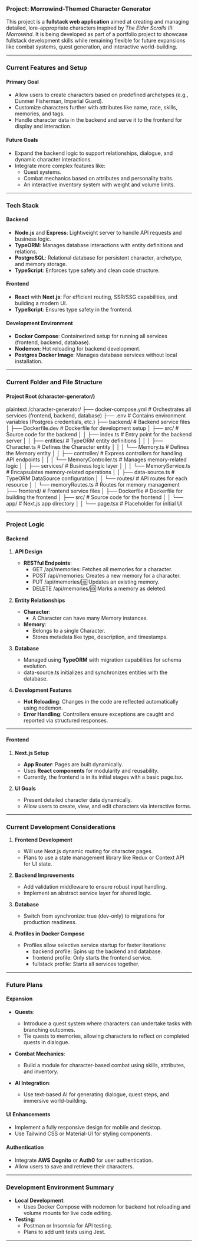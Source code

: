 ### **Project: Morrowind-Themed Character Generator**

This project is a **fullstack web application** aimed at creating and managing detailed, lore-appropriate characters inspired by *The Elder Scrolls III: Morrowind*. It is being developed as part of a portfolio project to showcase fullstack development skills while remaining flexible for future expansions like combat systems, quest generation, and interactive world-building.

---

### **Current Features and Setup**

#### **Primary Goal**
- Allow users to create characters based on predefined archetypes (e.g., Dunmer Fisherman, Imperial Guard).
- Customize characters further with attributes like name, race, skills, memories, and tags.
- Handle character data in the backend and serve it to the frontend for display and interaction.

#### **Future Goals**
- Expand the backend logic to support relationships, dialogue, and dynamic character interactions.
- Integrate more complex features like:
  - Quest systems.
  - Combat mechanics based on attributes and personality traits.
  - An interactive inventory system with weight and volume limits.

---

### **Tech Stack**

#### **Backend**
- **Node.js** and **Express**: Lightweight server to handle API requests and business logic.
- **TypeORM**: Manages database interactions with entity definitions and relations.
- **PostgreSQL**: Relational database for persistent character, archetype, and memory storage.
- **TypeScript**: Enforces type safety and clean code structure.

#### **Frontend**
- **React** with **Next.js**: For efficient routing, SSR/SSG capabilities, and building a modern UI.
- **TypeScript**: Ensures type safety in the frontend.

#### **Development Environment**
- **Docker Compose**: Containerized setup for running all services (frontend, backend, database).
- **Nodemon**: Hot reloading for backend development.
- **Postgres Docker Image**: Manages database services without local installation.

---

### **Current Folder and File Structure**

#### **Project Root (character-generator/)**
plaintext
/character-generator/
├── docker-compose.yml        # Orchestrates all services (frontend, backend, database)
├── .env                      # Contains environment variables (Postgres credentials, etc.)
├── backend/                  # Backend service files
│   ├── Dockerfile.dev        # Dockerfile for development setup
│   ├── src/                  # Source code for the backend
│   │   ├── index.ts          # Entry point for the backend server
│   │   ├── entities/         # TypeORM entity definitions
│   │   │   ├── Character.ts  # Defines the Character entity
│   │   │   └── Memory.ts     # Defines the Memory entity
│   │   ├── controller/       # Express controllers for handling API endpoints
│   │   │   └── MemoryController.ts # Manages memory-related logic
│   │   ├── services/         # Business logic layer
│   │   │   └── MemoryService.ts    # Encapsulates memory-related operations
│   │   ├── data-source.ts    # TypeORM DataSource configuration
│   │   └── routes/           # API routes for each resource
│   │       └── memoryRoutes.ts  # Routes for memory management
├── frontend/                 # Frontend service files
│   ├── Dockerfile            # Dockerfile for building the frontend
│   ├── src/                  # Source code for the frontend
│   │   └── app/              # Next.js app directory
│   │       └── page.tsx      # Placeholder for initial UI


---

### **Project Logic**

#### **Backend**

1. **API Design**
   - **RESTful Endpoints**:
     - GET /api/memories: Fetches all memories for a character.
     - POST /api/memories: Creates a new memory for a character.
     - PUT /api/memories/:id: Updates an existing memory.
     - DELETE /api/memories/:id: Marks a memory as deleted.

2. **Entity Relationships**
   - **Character**:
     - A Character can have many Memory instances.
   - **Memory**:
     - Belongs to a single Character.
     - Stores metadata like type, description, and timestamps.

3. **Database**
   - Managed using **TypeORM** with migration capabilities for schema evolution.
   - data-source.ts initializes and synchronizes entities with the database.

4. **Development Features**
   - **Hot Reloading**: Changes in the code are reflected automatically using nodemon.
   - **Error Handling**: Controllers ensure exceptions are caught and reported via structured responses.

---

#### **Frontend**

1. **Next.js Setup**
   - **App Router**: Pages are built dynamically.
   - Uses **React components** for modularity and reusability.
   - Currently, the frontend is in its initial stages with a basic page.tsx.

2. **UI Goals**
   - Present detailed character data dynamically.
   - Allow users to create, view, and edit characters via interactive forms.

---

### **Current Development Considerations**

1. **Frontend Development**
   - Will use Next.js dynamic routing for character pages.
   - Plans to use a state management library like Redux or Context API for UI state.

2. **Backend Improvements**
   - Add validation middleware to ensure robust input handling.
   - Implement an abstract service layer for shared logic.

3. **Database**
   - Switch from synchronize: true (dev-only) to migrations for production readiness.

4. **Profiles in Docker Compose**
   - Profiles allow selective service startup for faster iterations:
     - backend profile: Spins up the backend and database.
     - frontend profile: Only starts the frontend service.
     - fullstack profile: Starts all services together.

---

### **Future Plans**

#### **Expansion**
- **Quests**:
  - Introduce a quest system where characters can undertake tasks with branching outcomes.
  - Tie quests to memories, allowing characters to reflect on completed quests in dialogue.

- **Combat Mechanics**:
  - Build a module for character-based combat using skills, attributes, and inventory.

- **AI Integration**:
  - Use text-based AI for generating dialogue, quest steps, and immersive world-building.

#### **UI Enhancements**
- Implement a fully responsive design for mobile and desktop.
- Use Tailwind CSS or Material-UI for styling components.

#### **Authentication**
- Integrate **AWS Cognito** or **Auth0** for user authentication.
- Allow users to save and retrieve their characters.

---

### **Development Environment Summary**

- **Local Development**:
  - Uses Docker Compose with nodemon for backend hot reloading and volume mounts for live code editing.
- **Testing**:
  - Postman or Insomnia for API testing.
  - Plans to add unit tests using Jest.

---